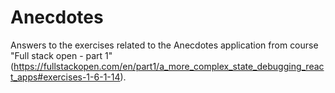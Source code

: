 # Anecdotes 

Answers to the exercises related to the Anecdotes application from course "Full stack open - part 1" (https://fullstackopen.com/en/part1/a_more_complex_state_debugging_react_apps#exercises-1-6-1-14).
